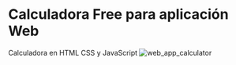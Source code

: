 # Calculadora Free para aplicación Web
Calculadora en HTML CSS y JavaScript
![web_app_calculator](https://user-images.githubusercontent.com/19588354/229927034-01370b1e-7157-45ba-b7db-093b7643d3d2.jpg)
